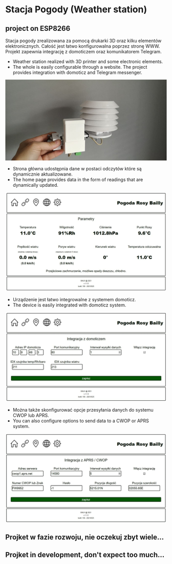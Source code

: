 # Stacja Pogody (Weather station)

## project on ESP8266

Stacja pogody zrealizowana za pomocą drukarki 3D oraz kilku elementów elektronicznych.
Całość jest łatwo konfigurowalna poprzez stronę WWW. Projekt zapewnia integrację z domoticzem oraz komunikatorem Telegram.

* Weather station realized with 3D printer and some electronic elements.
* The whole is easily configurable through a website. The project provides integration with domoticz and Telegram messenger.

![GitHub Logo](/pic/photo_2021-05-16_18-42-17.jpg)

* Strona główna udostępnia dane w postaci odczytów które są dynamicznie aktualizowane.
* The home page provides data in the form of readings that are dynamically updated.

![GitHub Logo](/pic/index.jpg)

* Urządzenie jest łatwo integrowalne z systemem domoticz.
* The device is easily integrated with domoticz system.

![GitHub Logo](/pic/domoticz.jpg)

* Można także skonfigurować opcje przesyłania danych do systemu CWOP lub APRS.
* You can also configure options to send data to a CWOP or APRS system.

![GitHub Logo](/pic/aprs.jpg)

## Projket w fazie rozwoju, nie oczekuj zbyt wiele...
## Projket in development, don't expect too much...
